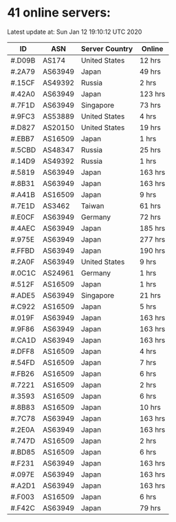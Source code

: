 # 41 online servers:

Latest update at: Sun Jan 12 19:10:12 UTC 2020

| ID | ASN | Server Country | Online |
| -- | --- | -------------- | ------ |
| #.D09B | AS174 | United States | 12 hrs |
| #.2A79 | AS63949 | Japan | 49 hrs |
| #.15CF | AS49392 | Russia | 2 hrs |
| #.42A0 | AS63949 | Japan | 123 hrs |
| #.7F1D | AS63949 | Singapore | 73 hrs |
| #.9FC3 | AS53889 | United States | 4 hrs |
| #.D827 | AS20150 | United States | 19 hrs |
| #.EBB7 | AS16509 | Japan | 1 hrs |
| #.5CBD | AS48347 | Russia | 25 hrs |
| #.14D9 | AS49392 | Russia | 1 hrs |
| #.5819 | AS63949 | Japan | 163 hrs |
| #.8B31 | AS63949 | Japan | 163 hrs |
| #.A41B | AS16509 | Japan | 9 hrs |
| #.7E1D | AS3462 | Taiwan | 61 hrs |
| #.E0CF | AS63949 | Germany | 72 hrs |
| #.4AEC | AS63949 | Japan | 185 hrs |
| #.975E | AS63949 | Japan | 277 hrs |
| #.FFBD | AS63949 | Japan | 190 hrs |
| #.2A0F | AS63949 | United States | 9 hrs |
| #.0C1C | AS24961 | Germany | 1 hrs |
| #.512F | AS16509 | Japan | 1 hrs |
| #.ADE5 | AS63949 | Singapore | 21 hrs |
| #.C922 | AS16509 | Japan | 5 hrs |
| #.019F | AS63949 | Japan | 163 hrs |
| #.9F86 | AS63949 | Japan | 163 hrs |
| #.CA1D | AS63949 | Japan | 163 hrs |
| #.DFF8 | AS16509 | Japan | 4 hrs |
| #.54FD | AS16509 | Japan | 7 hrs |
| #.FB26 | AS16509 | Japan | 6 hrs |
| #.7221 | AS16509 | Japan | 2 hrs |
| #.3593 | AS16509 | Japan | 6 hrs |
| #.8B83 | AS16509 | Japan | 10 hrs |
| #.7C78 | AS63949 | Japan | 163 hrs |
| #.2E0A | AS63949 | Japan | 163 hrs |
| #.747D | AS16509 | Japan | 2 hrs |
| #.BD85 | AS16509 | Japan | 6 hrs |
| #.F231 | AS63949 | Japan | 163 hrs |
| #.097E | AS63949 | Japan | 163 hrs |
| #.A2D1 | AS63949 | Japan | 163 hrs |
| #.F003 | AS16509 | Japan | 6 hrs |
| #.F42C | AS63949 | Japan | 79 hrs |

